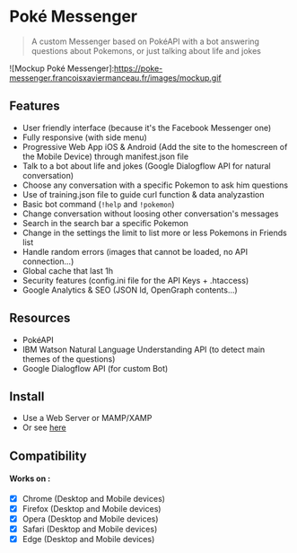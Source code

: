 # Poké Messenger
> A custom Messenger based on PokéAPI with a bot answering questions about Pokemons, or just talking about life and jokes

![Mockup Poké Messenger]:https://poke-messenger.francoisxaviermanceau.fr/images/mockup.gif

## Features
- User friendly interface (because it's the Facebook Messenger one)
- Fully responsive (with side menu)
- Progressive Web App iOS & Android (Add the site to the homescreen of the Mobile Device) through manifest.json file
- Talk to a bot about life and jokes (Google Dialogflow API for natural conversation)
- Choose any conversation with a specific Pokemon to ask him questions
- Use of training.json file to guide curl function & data analyzastion
- Basic bot command (`!help` and `!pokemon`)
- Change conversation without loosing other conversation's messages
- Search in the search bar a specific Pokemon
- Change in the settings the limit to list more or less Pokemons in Friends list
- Handle random errors (images that cannot be loaded, no API connection...)
- Global cache that last 1h
- Security features (config.ini file for the API Keys + .htaccess)
- Google Analytics & SEO (JSON ld, OpenGraph contents...)

## Resources
- PokéAPI
- IBM Watson Natural Language Understanding API (to detect main themes of the questions)
- Google Dialogflow API (for custom Bot)

## Install
- Use a Web Server or MAMP/XAMP
- Or see [here](https://poke-messenger.francoisxaviermanceau.fr)


## Compatibility
#### Works on :
- [x] Chrome (Desktop and Mobile devices)
- [x] Firefox (Desktop and Mobile devices)
- [x] Opera (Desktop and Mobile devices)
- [x] Safari (Desktop and Mobile devices)
- [x] Edge (Desktop and Mobile devices)
